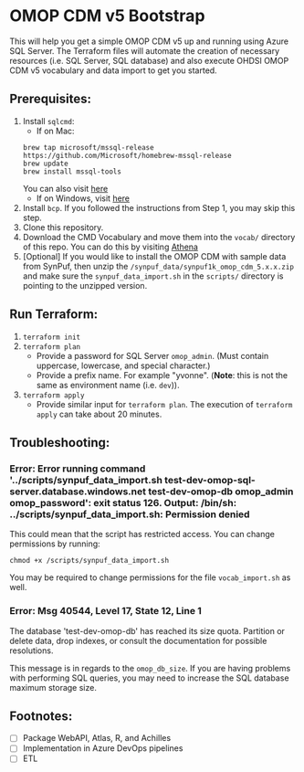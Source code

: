 # OMOP CDM v5 Bootstrap

This will help you get a simple OMOP CDM v5 up and running using Azure SQL Server. The Terraform files will automate the creation of necessary resources (i.e. SQL Server, SQL database) and also execute OHDSI OMOP CDM v5 vocabulary and data import to get you started.

## Prerequisites:

1. Install `sqlcmd`:
    - If on Mac:
    ```
    brew tap microsoft/mssql-release https://github.com/Microsoft/homebrew-mssql-release
    brew update
    brew install mssql-tools
    ```
    You can also visit [here](https://docs.microsoft.com/en-us/sql/linux/sql-server-linux-setup-tools?view=sql-server-ver15#macos)
    - If on Windows, visit [here](https://docs.microsoft.com/en-us/sql/tools/sqlcmd-utility?view=sql-server-ver15)
2. Install `bcp`. If you followed the instructions from Step 1, you may skip this step.
3. Clone this repository.
4. Download the CMD Vocabulary and move them into the `vocab/` directory of this repo. You can do this by visiting [Athena](https://athena.ohdsi.org/)
5. [Optional] If you would like to install the OMOP CDM with sample data from SynPuf, then unzip the `/synpuf_data/synpuf1k_omop_cdm_5.x.x.zip` and make sure the `synpuf_data_import.sh` in the `scripts/` directory is pointing to the unzipped version.

## Run Terraform:

1. `terraform init`
2. `terraform plan`
    - Provide a password for SQL Server `omop_admin`. (Must contain uppercase, lowercase, and special character.)
    - Provide a prefix name. For example "yvonne". (**Note**: this is not the same as environment name (i.e. `dev`)).
3. `terraform apply`
    - Provide similar input for `terraform plan`.
    The execution of `terraform apply` can take about 20 minutes.

## Troubleshooting:

### Error: Error running command '../scripts/synpuf_data_import.sh test-dev-omop-sql-server.database.windows.net test-dev-omop-db omop_admin omop_password': exit status 126. Output: /bin/sh: ../scripts/synpuf_data_import.sh: Permission denied

This could mean that the script has restricted access. You can change permissions by running:

```
chmod +x /scripts/synpuf_data_import.sh
```

You may be required to change permissions for the file `vocab_import.sh` as well.

### Error: Msg 40544, Level 17, State 12, Line 1
The database 'test-dev-omop-db' has reached its size quota. Partition or delete data, drop indexes, or consult the documentation for possible resolutions.

This message is in regards to the `omop_db_size`. If you are having problems with performing SQL queries, you may need to increase the SQL database maximum storage size.

## Footnotes:

- [ ] Package WebAPI, Atlas, R, and Achilles
- [ ] Implementation in Azure DevOps pipelines
- [ ] ETL
